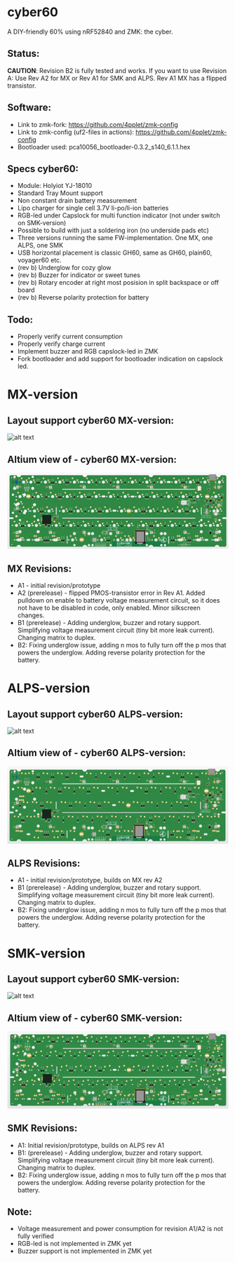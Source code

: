 
# cyber60

A DIY-friendly 60% using nRF52840 and ZMK: the cyber.

## Status:
**CAUTION**: Revision B2 is fully tested and works. If you want to use Revision A: Use Rev A2 for MX or Rev A1 for SMK and ALPS. Rev A1 MX has a flipped transistor.

## Software:
- Link to zmk-fork: https://github.com/4pplet/zmk-config
- Link to zmk-config (uf2-files in actions): https://github.com/4pplet/zmk-config
- Bootloader used: pca10056_bootloader-0.3.2_s140_6.1.1.hex

## Specs cyber60:
- Module: Holyiot YJ-18010
- Standard Tray Mount support
- Non constant drain battery measurement
- Lipo charger for single cell 3.7V li-po/li-ion batteries
- RGB-led under Capslock for multi function indicator (not under switch on SMK-version)
- Possible to build with just a soldering iron (no underside pads etc)
- Three versions running the same FW-implementation. One MX, one ALPS, one SMK
- USB horizontal placement is classic GH60, same as GH60, plain60, voyager60 etc.
- (rev b) Underglow for cozy glow
- (rev b) Buzzer for indicator or sweet tunes
- (rev b) Rotary encoder at right most posision in split backspace or off board
- (rev b) Reverse polarity protection for battery

## Todo:
- Properly verify current consumption
- Properly verify charge current
- Implement buzzer and RGB capslock-led in ZMK
- Fork bootloader and add support for bootloader indication on capslock led.

# MX-version
## Layout support cyber60 MX-version:
![alt text](./readme-images/layout_support_cyber60-mx_Rev_A2.jpg "Layout support")

## Altium view of - cyber60 MX-version:
![alt text](./readme-images/cyber60-mx_Rev_B2.jpg "PCB View - Rev B")

## MX Revisions:
- A1 - initial revision/prototype
- A2 (prerelease) - flipped PMOS-transistor error in Rev A1. Added pulldown on enable to battery voltage measurement circuit, so it does not have to be disabled in code, only enabled. Minor silkscreen changes.
- B1 (prerelease) - Adding underglow, buzzer and rotary support. Simplifying voltage measurement circuit (tiny bit more leak current). Changing matrix to duplex.
- B2: Fixing underglow issue, adding n mos to fully turn off the p mos that powers the underglow. Adding reverse polarity protection for the battery.

# ALPS-version
## Layout support cyber60 ALPS-version:
![alt text](./readme-images/layout_support_cyber60-alps_Rev_A1.jpg "Layout support")

## Altium view of - cyber60 ALPS-version:
![alt text](./readme-images/cyber60-alps_Rev_B2.jpg "PCB View - Rev B")

## ALPS Revisions:
- A1 - initial revision/prototype, builds on MX rev A2
- B1 (prerelease) - Adding underglow, buzzer and rotary support. Simplifying voltage measurement circuit (tiny bit more leak current). Changing matrix to duplex.
- B2: Fixing underglow issue, adding n mos to fully turn off the p mos that powers the underglow. Adding reverse polarity protection for the battery.

# SMK-version
## Layout support cyber60 SMK-version:
![alt text](./readme-images/layout_support_cyber60-smk_Rev_A1.jpg "Layout support")

## Altium view of - cyber60 SMK-version:
![alt text](./readme-images/cyber60-smk_Rev_B2.jpg "PCB View - Rev B")

## SMK Revisions:
- A1: Initial revision/prototype, builds on ALPS rev A1
- B1: (prerelease) - Adding underglow, buzzer and rotary support. Simplifying voltage measurement circuit (tiny bit more leak current). Changing matrix to duplex.
- B2: Fixing underglow issue, adding n mos to fully turn off the p mos that powers the underglow. Adding reverse polarity protection for the battery.

## Note:
- Voltage measurement and power consumption for revision A1/A2 is not fully verified
- RGB-led is not implemented in ZMK yet
- Buzzer support is not implemented in ZMK yet
